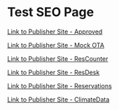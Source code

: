 # Test SEO Page

<a href="http://ct-approved-business.s3-website-us-east-1.amazonaws.com/site.html">Link to Publisher Site - Approved</a>


<a href="https://ct-mock-ota-5.s3-us-west-1.amazonaws.com/index.html">Link to Publisher Site - Mock OTA</a>


<a href="https://www.reservationcounter.com/hotels/show/6040b80/gild-hall-a-thompson-hotel?location=new-york-ny&lp=189.00&dist=0.3&pos=1&check-in=2021-06-27&check-out=2021-06-29&wdates=1">Link to Publisher Site - ResCounter</a>


<a href="https://www.reservationdesk.com/hotel/6040b80/gild-hall-a-thompson-hotel?check-in=2021-06-27&check-out=2021-06-29&pos=1">Link to Publisher Site - ResDesk</a>

<a href="https://www.reservations.com/hotel/hyatt-place-denver-downtown?rmcid=rcc16&rmcid=tophotels6&utm_source=googleads&gclid=CjwKCAiAkan9BRAqEiwAP9X6UV5RIAYiWCl2DINBcABGgY79_nBGtRW1Go45lLIi8_Xxd8ne6KWdExoCKhQQAvD_BwE">Link to Publisher Site - Reservations</a>

<a href="https://en.climate-data.org/europe/united-kingdom/england/london-1">Link to Publisher Site - ClimateData</a>
